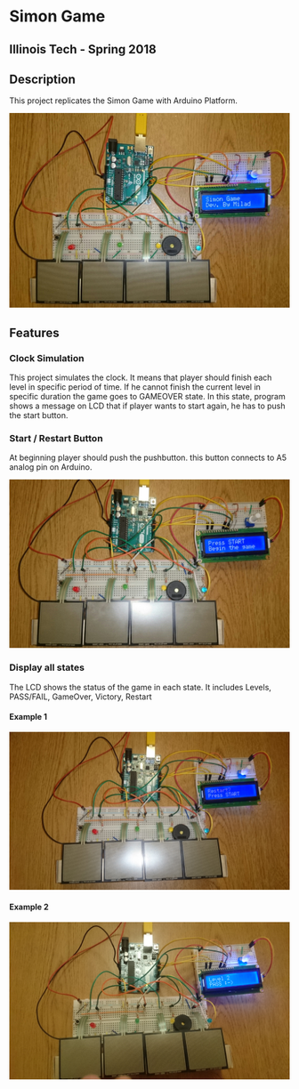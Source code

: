 # Simon Game
## Illinois Tech - Spring 2018

## Description
This project replicates the Simon Game with Arduino Platform.

![First](images/1.jpg "Simon Game")
## Features

### Clock Simulation
This project simulates the clock. It means that player should finish each level in specific period of time. If he cannot finish the current level in specific duration the game goes to GAMEOVER state. In this state, program shows a message on LCD that if player wants to start again, he has to push the start button.

### Start / Restart Button
At beginning player should push the pushbutton. this button connects to A5 analog pin on Arduino.

![START](images/2.JPG "Push Button")

### Display all states
The LCD shows the status of the game in each state. It includes Levels, PASS/FAIL, GameOver, Victory, Restart

#### Example 1
![LEVEL](images/3.JPG "PASS")

#### Example 2
![RESTART](images/4.JPG "RESTART")
